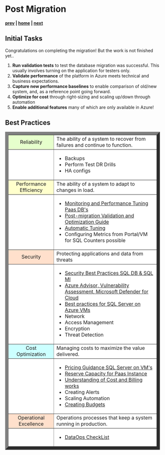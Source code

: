 # Post Migration

#### [prev](./migrationexecution.md) | [home](./readme.md)  | [next](./qna.md)

## Initial Tasks
Congratulations on completing the migration! But the work is not finished yet..
1. **Run validation tests** to test the database migration was successful. This usually involves turning on the application for testers only. 
1. **Validate performance** of the platform in Azure meets technical and business expectations. 
1. **Capture new performance baselines** to enable comparison of old/new system, and, as a reference point going forward.
1. **Optimize for cost** through right-sizing and scaling up/down through automation
1. **Enable additional features** many of which are only available in Azure!


## Best Practices
<table border="10" >
  <tbody >
    <tr>
      <td align="center" bgcolor="#e6ffcc" >Reliability</td>
      <td align="left" bgcolor="white"> The ability of a system to recover from failures and continue to function.</td>
    </tr>
    <tr>
        <td align="center" bgcolor="white"> </td>
        <td align="left" bgcolor="white">         
            <ul>
            <li>Backups</li>
            <li>Perform Test DR Drills</li>
            <li>HA configs</li>
            </ul></td>
    </tr>
    <tr>
      <td align="center" bgcolor="#ffffcc" >Performance Efficiency</td>
      <td align="left" bgcolor="white"> The ability of a system to adapt to changes in load.</td>
    </tr>
    <tr>
      <td align="center" bgcolor="white"> </td>
      <td align="left" bgcolor="white">         
        <ul>
        <li><a href="https://docs.microsoft.com/en-us/azure/azure-sql/database/monitor-tune-overview?view=azuresql">Monitoring and Performance Tuning Paas DB's</a></li>
        <li><a href="https://docs.microsoft.com/en-us/sql/relational-databases/post-migration-validation-and-optimization-guide?view=sql-server-2017">Post-migration Validation and Optimization Guide </a></li>
        <li><a href ="https://docs.microsoft.com/en-us/azure/azure-sql/database/automatic-tuning-overview?view=azuresql">Automatic Tuning</a> </li>
        <li>Configuring Metrics from Portal/VM for SQL Counters possible</li>
      </ul>
      </td>
    </tr>
    <tr>
      <td align="center" bgcolor="#ffe0cc" >Security</td>
      <td align="left" bgcolor="white"> Protecting applications and data from threats </td>
    </tr>
    <tr>
        <td align="center" bgcolor="white"> </td>
        <td align="left" bgcolor="white">         
            <ul>
            <li><a href="https://docs.microsoft.com/en-us/azure/azure-sql/database/security-best-practice?view=azuresql"> Security Best Practices SQL DB & SQL MI</a></li>
            <li> 
            <a href="https://docs.microsoft.com/en-us/azure/advisor/advisor-security-recommendations"> Azure Advisor, </a> 
            <a href="https://docs.microsoft.com/en-us/azure/azure-sql/database/sql-vulnerability-assessment?view=azuresql&tabs=azure-powershell"> Vulnerability Assessment, </a>
            <a href="https://docs.microsoft.com/en-us/azure/defender-for-cloud/defender-for-cloud-introduction"> Microsoft Defender for Cloud </a>
            <li><a href="https://docs.microsoft.com/en-us/azure/azure-sql/virtual-machines/windows/performance-guidelines-best-practices-checklist?view=azuresql">Best practices for SQL Server on Azure VMs</a></li>
            <li>Network</li>
            <li>Access Management</li>
            <li>Encryption</li>
            <li>Threat Detection </li>
            </ul>
        </td>
    </tr>
<tr>
      <td align="center" bgcolor=" #ccffff" >Cost Optimization</td>
      <td align="left" bgcolor="white"> Managing costs to maximize the value delivered. </td>
</tr>
<tr>
        <td align="center" bgcolor="white"> </td>
        <td align="left" bgcolor="white">         
            <ul>
            <li><a href="https://docs.microsoft.com/en-us/azure/azure-sql/virtual-machines/windows/pricing-guidance?view=azuresql"> Pricing Guidance SQL Server on VM's</a></li>
            <li><a href="https://docs.microsoft.com/en-us/azure/azure-sql/database/reserved-capacity-overview?view=azuresql">Reserve Capacity for Paas Instance</a></li>  
            <li><a href="https://docs.microsoft.com/en-us/azure/cost-management-billing/cost-management-billing-overview?WT.mc_id=costmanagementcontent_docsacmhorizontal_-inproduct-learn"> Understanding of Cost and Billing works</a>    
            <li> Creating Alerts </li>
            <li> Scaling Automation </li>
            <li> <a href="https://docs.microsoft.com/en-us/azure/cost-management-billing/costs/tutorial-acm-create-budgets">Creating Budgets </a></li>  
            </ul>
        </td>
    </tr>
    <tr>
      <td align="center" bgcolor="#ffe0cc" >Operational Excellence</td>
      <td align="left" bgcolor="white"> Operations processes that keep a system running in production. </td>
    </tr>
    <tr>
        <td align="center" bgcolor="white"> </td>
        <td align="left" bgcolor="white">         
        <ul>
        <li><a href="https://docs.microsoft.com/en-us/azure/architecture/checklist/data-ops"> DataOps CheckList </a></li>
        </ul>
        </td>
    </tr>
</tbody>
</table>


